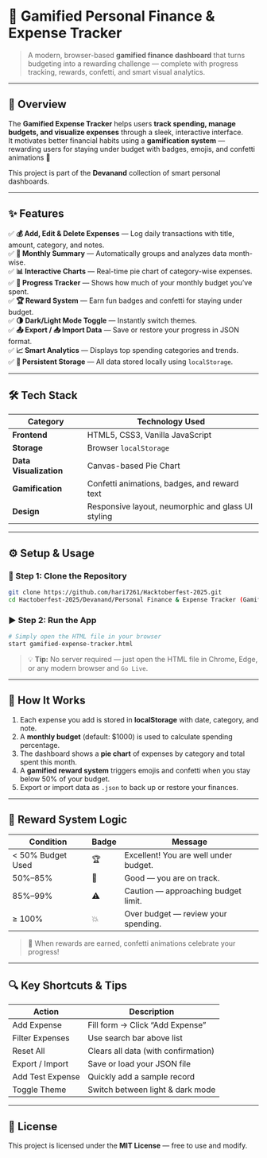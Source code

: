 # 💸 Gamified Personal Finance & Expense Tracker  
> A modern, browser-based **gamified finance dashboard** that turns budgeting into a rewarding challenge — complete with progress tracking, rewards, confetti, and smart visual analytics.

---

## 🚀 Overview  
The **Gamified Expense Tracker** helps users **track spending, manage budgets, and visualize expenses** through a sleek, interactive interface.  
It motivates better financial habits using a **gamification system** — rewarding users for staying under budget with badges, emojis, and confetti animations 🎉  

This project is part of the **Devanand** collection of smart personal dashboards.

---

## ✨ Features  

✅ **💰 Add, Edit & Delete Expenses** — Log daily transactions with title, amount, category, and notes.  
✅ **📅 Monthly Summary** — Automatically groups and analyzes data month-wise.  
✅ **📊 Interactive Charts** — Real-time pie chart of category-wise expenses.  
✅ **🎯 Progress Tracker** — Shows how much of your monthly budget you’ve spent.  
✅ **🏆 Reward System** — Earn fun badges and confetti for staying under budget.  
✅ **🌗 Dark/Light Mode Toggle** — Instantly switch themes.  
✅ **📤 Export / 📥 Import Data** — Save or restore your progress in JSON format.  
✅ **📈 Smart Analytics** — Displays top spending categories and trends.  
✅ **💾 Persistent Storage** — All data stored locally using `localStorage`.  

---

## 🛠️ Tech Stack  

| Category | Technology Used |
|-----------|----------------|
| **Frontend** | HTML5, CSS3, Vanilla JavaScript |
| **Storage** | Browser `localStorage` |
| **Data Visualization** | Canvas-based Pie Chart |
| **Gamification** | Confetti animations, badges, and reward text |
| **Design** | Responsive layout, neumorphic and glass UI styling |

---

## ⚙️ Setup & Usage  

### 🧩 Step 1: Clone the Repository  
```bash
git clone https://github.com/hari7261/Hacktoberfest-2025.git
cd Hactoberfest-2025/Devanand/Personal Finance & Expense Tracker (Gamified Dashboard)
```

### ▶️ Step 2: Run the App  
```bash
# Simply open the HTML file in your browser
start gamified-expense-tracker.html
```

> 💡 **Tip:** No server required — just open the HTML file in Chrome, Edge, or any modern browser and `Go Live`.

---


## 🧠 How It Works  

1. Each expense you add is stored in **localStorage** with date, category, and note.  
2. A **monthly budget** (default: $1000) is used to calculate spending percentage.  
3. The dashboard shows a **pie chart** of expenses by category and total spent this month.  
4. A **gamified reward system** triggers emojis and confetti when you stay below 50% of your budget.  
5. Export or import data as `.json` to back up or restore your finances.

---

## 💎 Reward System Logic  

| Condition | Badge | Message |
|------------|--------|----------|
| < 50% Budget Used | 🏆 | Excellent! You are well under budget. |
| 50%–85% | 🎯 | Good — you are on track. |
| 85%–99% | ⚠️ | Caution — approaching budget limit. |
| ≥ 100% | 💥 | Over budget — review your spending. |

> 🎉 When rewards are earned, confetti animations celebrate your progress!

---

## 🔍 Key Shortcuts & Tips  

| Action | Description |
|--------|-------------|
| Add Expense | Fill form → Click “Add Expense” |
| Filter Expenses | Use search bar above list |
| Reset All | Clears all data (with confirmation) |
| Export / Import | Save or load your JSON file |
| Add Test Expense | Quickly add a sample record |
| Toggle Theme | Switch between light & dark mode |

---

## 🪪 License  
This project is licensed under the **MIT License** — free to use and modify.  
